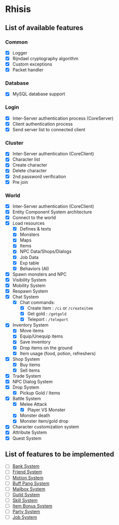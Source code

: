 # Rhisis

## List of available features

### Common
- [x] Logger
- [x] Rijndael cryptography algorithm
- [x] Custom exceptions
- [x] Packet handler

### Database
- [x] MySQL database support

### Login
- [x] Inter-Server authentication process (CoreServer)
- [x] Client authentication process
- [x] Send server list to connected client

### Cluster
- [x] Inter-Server authentication (CoreClient)
- [x] Character list
- [x] Create character
- [x] Delete character
- [x] 2nd password verification
- [x] Pre join

### World
- [x] Inter-Server authentication (CoreClient)
- [x] Entity Component System architecture
- [x] Connect to the world
- [x] Load resources
   - [x] Defines & texts
   - [x] Monsters
   - [x] Maps
   - [x] Items
   - [x] NPC Data/Shops/Dialogs
   - [x] Job Data
   - [x] Exp table
   - [x] Behaviors (AI)
- [x] Spawn monsters and NPC
- [x] Visibility System
- [x] Mobility System
- [x] Respawn System
- [x] Chat System
	- [x] Chat commands:
		- [x] Create item : `/ci` or `/createitem`
		- [x] Get gold : `/getgold`
		- [x] Teleport : `/teleport`
- [x] Inventory System
	- [x] Move items
	- [x] Equip/Unequip items
	- [x] Save inventory
	- [x] Drop items on the ground
	- [x] Item usage (food, potion, refreshers)
- [x] Shop System
	- [x] Buy items
	- [x] Sell items
- [x] Trade System
- [x] NPC Dialog System
- [x] Drop System
	- [x] Pickup Gold / Items
- [x] Battle System
	- [x] Melee Attack
		- [x] Player VS Monster
	- [x] Monster death
	- [x] Monster item/gold drop
- [x] Character customization system
- [x] Attribute System
- [x] Quest System

## List of features to be implemented

- [ ] [Bank System](https://github.com/Eastrall/Rhisis/issues/309)
- [ ] [Friend System](https://github.com/Eastrall/Rhisis/issues/37)
- [ ] [Motion System](https://github.com/Eastrall/Rhisis/issues/82)
- [ ] [Buff Pang System](https://github.com/Eastrall/Rhisis/issues/39)
- [ ] [Mailbox System](https://github.com/Eastrall/Rhisis/issues/38)
- [ ] [Guild System](https://github.com/Eastrall/Rhisis/issues/36)
- [ ] [Skill System](https://github.com/Eastrall/Rhisis/issues/35)
- [ ] [Item Bonus System](https://github.com/Eastrall/Rhisis/issues/34)
- [ ] [Party System](https://github.com/Eastrall/Rhisis/issues/33)
- [ ] [Job System](https://github.com/Eastrall/Rhisis/issues/31)